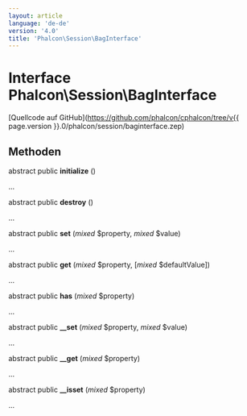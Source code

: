 ```yaml
---
layout: article
language: 'de-de'
version: '4.0'
title: 'Phalcon\Session\BagInterface'
---
```

# Interface **Phalcon\Session\BagInterface**

[Quellcode auf GitHub](https://github.com/phalcon/cphalcon/tree/v{{ page.version }}.0/phalcon/session/baginterface.zep)

## Methoden

abstract public **initialize** ()

...

abstract public **destroy** ()

...

abstract public **set** (*mixed* $property, *mixed* $value)

...

abstract public **get** (*mixed* $property, [*mixed* $defaultValue])

...

abstract public **has** (*mixed* $property)

...

abstract public **__set** (*mixed* $property, *mixed* $value)

...

abstract public **__get** (*mixed* $property)

...

abstract public **__isset** (*mixed* $property)

...